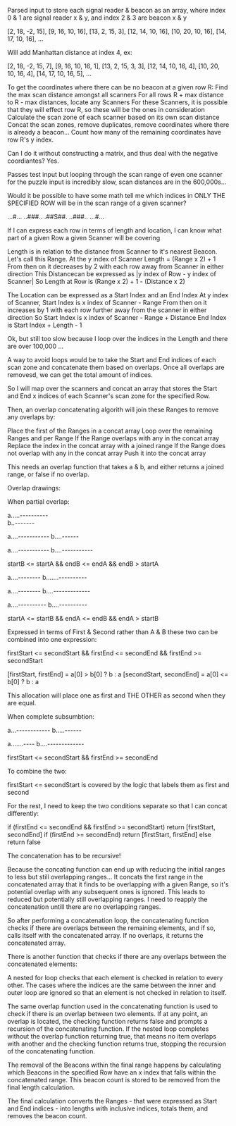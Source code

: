 Parsed input to store each signal reader & beacon as an array, where index 0 & 1 are signal reader x & y, and index 2 & 3 are beacon x & y

[2, 18, -2, 15],
[9, 16, 10, 16],
[13, 2, 15, 3],
[12, 14, 10, 16],
[10, 20, 10, 16],
[14, 17, 10, 16],
...

Will add Manhattan distance at index 4, ex:

[2, 18, -2, 15, 7],
[9, 16, 10, 16, 1],
[13, 2, 15, 3, 3],
[12, 14, 10, 16, 4],
[10, 20, 10, 16, 4],
[14, 17, 10, 16, 5],
...

To get the coordinates where there can be no beacon at a given row R:
Find the max scan distance amongst all scanners
For all rows R + max distance to R - max distances, locate any Scanners
For these Scanners, it is possible that they will effect row R, so these will be the ones in consideration
Calculate the scan zone of each scanner based on its own scan distance
Concat the scan zones, remove duplicates, remove coordinates where there is already a beacon...
Count how many of the remaining coordinates have row R's y index.

Can I do it without constructing a matrix, and thus deal with the negative coordiantes? Yes.

Passes test input but looping through the scan range of even one scanner for the puzzle input is incredibly slow, scan distances are in the 600,000s...

Would it be possible to have some math tell me which indices in ONLY THE SPECIFIED ROW will be in the scan range of a given scanner?

...#...
..###..
.##S##.
..###..
...#...

If I can express each row in terms of length and location, I can know what part of a given Row a given Scanner will be covering

Length is in relation to the distance from Scanner to it's nearest Beacon. Let's call this Range.
At the y index of Scanner Length = (Range x 2) + 1
From then on it decreases by 2 with each row away from Scanner in either direction
This Distancecan be expressed as |y index of Row - y index of Scanner|
So Length at Row is (Range x 2) + 1 - (Distance x 2)

The Location can be expressed as a Start Index and an End Index
At y index of Scanner, Start Index is x index of Scanner - Range
From then on it increases by 1 with each row further away from the scanner in either direction
So Start Index is x index of Scanner - Range + Distance
End Index is Start Index + Length - 1

Ok, but still too slow because I loop over the indices in the Length and there are over 100,000 ...

A way to avoid loops would be to take the Start and End indices of each scan zone and concatenate them based on overlaps. Once all overlaps are removesd, we can get the total amount of indices.

So I will map over the scanners and concat an array that stores the Start and End x indices of each Scanner's scan zone for the specified Row.

Then, an overlap concatenating algorith will join these Ranges to remove any overlaps by:

Place the first of the Ranges in a concat array
Loop over the remaining Ranges and per Range
If the Range overlaps with any in the concat array
Replace the index in the concat array with a joined range
If the Range does not overlap with any in the concat array
Push it into the concat array

This needs an overlap function that takes a & b, and either returns a joined range, or false if no overlap.

Overlap drawings:

When partial overlap:

a.....----------  
b..-------

a....-----------
b....------

a....-----------
b....-----------

startB <= startA && endB <= endA && endB > startA

a....--------
b.......----------

a....--------
b....-------------

a....----------
b....----------

startA <= startB && endA <= endB && endA > startB

Expressed in terms of First & Second rather than A & B these two can be combined into one expression:

firstStart <= secondStart && firstEnd <= secondEnd && firstEnd >= secondStart

[firstStart, firstEnd] = a[0] > b[0] ? b : a
[secondStart, secondEnd] = a[0] <= b[0] ? b : a

This allocation will place one as first and THE OTHER as second when they are equal.

When complete subsumbtion:

a...------------
b.....------

a.......----
b....-------------

firstStart <= secondStart && firstEnd >= secondEnd

To combine the two:

firstStart <= secondStart is covered by the logic that labels them as first and second

For the rest, I need to keep the two conditions separate so that I can concat differently:

if (firstEnd <= secondEnd && firstEnd >= secondStart) return [firstStart, secondEnd]
if (firstEnd >= secondEnd) return [firstStart, firstEnd]
else return false

The concatenation has to be recursive!

Because the concating function can end up with reducing the initial ranges to less but still overlapping ranges... It concats the first range in the concatenated array that it finds to be overlapping with a given Range, so it's potential overlap with any subsequent ones is ignored. This leads to reduced but potentially still overlapping ranges. I need to reapply the concatenation untill there are no overlapping ranges.

So after performing a concatenation loop, the concatenating function checks if there are overlaps between the remaining elements, and if so, calls itself with the concatenated array. If no overlaps, it returns the concatenated array.

There is another function that checks if there are any overlaps between the concatenated elements:

A nested for loop checks that each element is checked in relation to every other. The cases where the indices are the same between the inner and outer loop are ignored so that an element is not checked in relation to itself.

The same overlap function used in the concatenating function is used to check if there is an overlap between two elements. If at any point, an overlap is located, the checking function returns false and prompts a recursion of the concatenating function. If the nested loop completes without the overlap function returning true, that means no item overlaps with another and the checking function returns true, stopping the recursion of the concatenating function.

The removal of the Beacons within the final range happens by calculating which Beacons in the specified Row have an x index that falls within the concatenated range. This beacon count is stored to be removed from the final length calculation.

The final calculation converts the Ranges - that were expressed as Start and End indices - into lengths with inclusive indices, totals them, and removes the beacon count.
